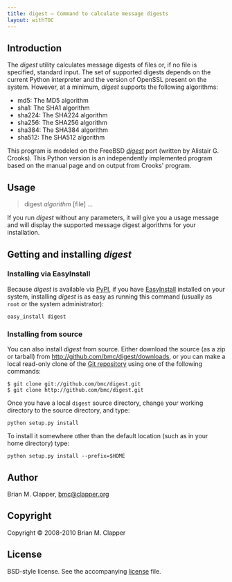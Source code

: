 ```yaml
---
title: digest — Command to calculate message digests
layout: withTOC
---
```


## Introduction

The *digest* utility calculates message digests of files or, if no file is
specified, standard input. The set of supported digests depends on the
current Python interpreter and the version of OpenSSL present on the
system. However, at a minimum, *digest* supports the following algorithms:

* md5: The MD5 algorithm
* sha1: The SHA1 algorithm
* sha224: The SHA224 algorithm
* sha256: The SHA256 algorithm
* sha384: The SHA384 algorithm
* sha512: The SHA512 algorithm

This program is modeled on the FreeBSD [*digest*][] port (written by
Alistair G. Crooks). This Python version is an independently implemented
program based on the manual page and on output from Crooks' program.

[*digest*]: http://www.freebsd.org/cgi/url.cgi?ports/security/digest/pkg-descr

## Usage

> digest *algorithm* \[file\] ...

If you run *digest* without any parameters, it will give you a usage message
and will display the supported message digest algorithms for your installation.

## Getting and installing *digest*

### Installing via EasyInstall

Because *digest* is available via [PyPI][], if you have [EasyInstall][]
installed on your system, installing *digest* is as easy as running this
command (usually as `root` or the system administrator):

    easy_install digest

### Installing from source

You can also install *digest* from source. Either download the source
(as a zip or tarball) from <http://github.com/bmc/digest/downloads>, or
you can make a local read-only clone of the [Git repository][] using one of
the following commands:

    $ git clone git://github.com/bmc/digest.git
    $ git clone http://github.com/bmc/digest.git

[EasyInstall]: http://peak.telecommunity.com/DevCenter/EasyInstall
[PyPI]: http://pypi.python.org/pypi
[Git repository]: http://github.com/bmc/digest

Once you have a local `digest` source directory, change your working directory
to the source directory, and type:

    python setup.py install

To install it somewhere other than the default location (such as in your
home directory) type:

    python setup.py install --prefix=$HOME

## Author

Brian M. Clapper, [bmc@clapper.org][]

[bmc@clapper.org]: mailto:bmc@clapper.org

## Copyright

Copyright &copy; 2008-2010 Brian M. Clapper

## License

BSD-style license. See the accompanying [license][] file.

[license]: license.html
